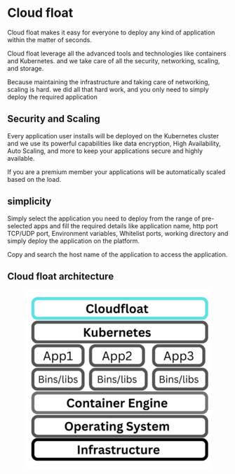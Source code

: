 # Cloud float

Cloud float makes it easy for everyone to deploy any kind of application within the matter of seconds.

Cloud float leverage all the advanced tools and technologies like containers and Kubernetes. and we take care of all the security, networking, scaling, and storage.

Because maintaining the infrastructure and taking care of networking, scaling is hard. we did all that hard work, and you only need to simply deploy the required application

## Security and Scaling

Every application user installs will be deployed on the Kubernetes cluster and we use its powerful capabilities like data encryption, High Availability, Auto Scaling, and more to keep your applications secure and highly available.

If you are a premium member your applications will be automatically scaled based on the load.

## simplicity

Simply select the application you need to deploy from the range of pre-selected apps and fill the required details like application name, http port TCP/UDP port, Environment variables, Whitelist ports, working directory and simply deploy the application on the platform.

Copy and search the host name of the application to access the application.

## Cloud float architecture



<figure><img src="../.gitbook/assets/Screenshot 2023-08-12 150804.png" alt=""><figcaption></figcaption></figure>
